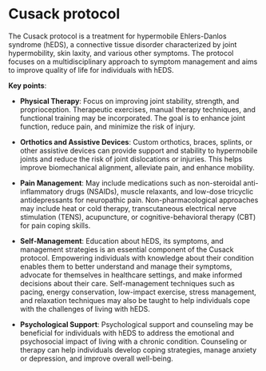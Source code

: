 <!--
source: gpt-3 + jph editing
treats: hypermobile-ehlers-danlos-syndrome
tags: protocols
-->

# Cusack protocol

The Cusack protocol is a treatment for hypermobile Ehlers-Danlos syndrome (hEDS), a connective tissue disorder characterized by joint hypermobility, skin laxity, and various other symptoms. The protocol focuses on a multidisciplinary approach to symptom management and aims to improve quality of life for individuals with hEDS.

**Key points**:

* **Physical Therapy**: Focus on improving joint stability, strength, and proprioception. Therapeutic exercises, manual therapy techniques, and functional training may be incorporated. The goal is to enhance joint function, reduce pain, and minimize the risk of injury.

* **Orthotics and Assistive Devices**: Custom orthotics, braces, splints, or other assistive devices can provide support and stability to hypermobile joints and reduce the risk of joint dislocations or injuries. This helps improve biomechanical alignment, alleviate pain, and enhance mobility.

* **Pain Management**: May include medications such as non-steroidal anti-inflammatory drugs (NSAIDs), muscle relaxants, and low-dose tricyclic antidepressants for neuropathic pain. Non-pharmacological approaches may include heat or cold therapy, transcutaneous electrical nerve stimulation (TENS), acupuncture, or cognitive-behavioral therapy (CBT) for pain coping skills.

* **Self-Management**: Education about hEDS, its symptoms, and management strategies is an essential component of the Cusack protocol. Empowering individuals with knowledge about their condition enables them to better understand and manage their symptoms, advocate for themselves in healthcare settings, and make informed decisions about their care. Self-management techniques such as pacing, energy conservation, low-impact exercise, stress management, and relaxation techniques may also be taught to help individuals cope with the challenges of living with hEDS.

* **Psychological Support**: Psychological support and counseling may be beneficial for individuals with hEDS to address the emotional and psychosocial impact of living with a chronic condition. Counseling or therapy can help individuals develop coping strategies, manage anxiety or depression, and improve overall well-being.
